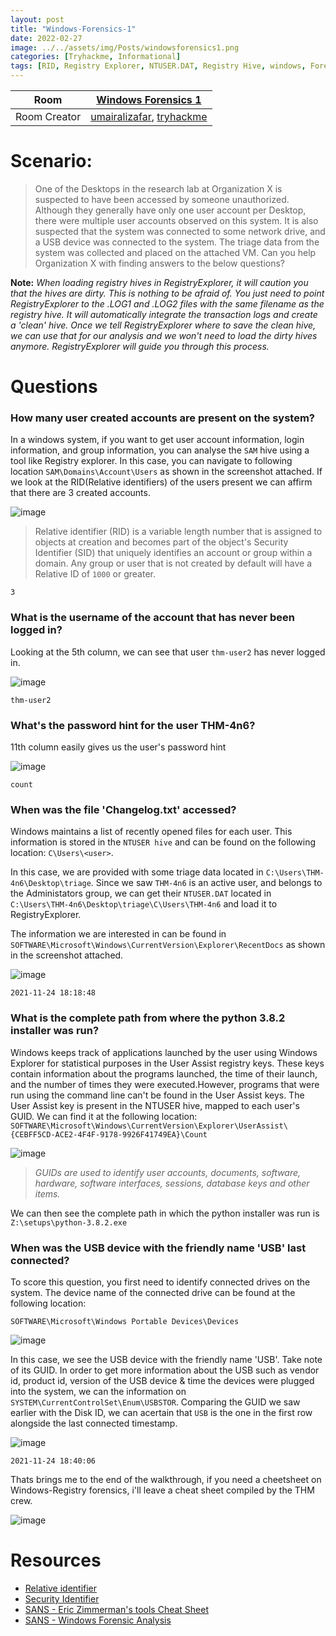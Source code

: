 ```yaml
---
layout: post
title: "Windows-Forensics-1"
date: 2022-02-27
image: ../../assets/img/Posts/windowsforensics1.png
categories: [Tryhackme, Informational]
tags: [RID, Registry Explorer, NTUSER.DAT, Registry Hive, windows, Forensics]
---
```


| Room         | [Windows Forensics 1](https://tryhackme.com/room/windowsforensics1)                                    |
| ------------ | ------------------------------------------------------------------------------------------------------ |
| Room Creator | [umairalizafar](https://tryhackme.com/p/umairalizafar), [tryhackme](https://tryhackme.com/p/tryhackme) |

# Scenario:

> One of the Desktops in the research lab at Organization X is suspected to have been accessed by someone unauthorized. Although they generally have only one user account per Desktop, there were multiple user accounts observed on this system. It is also suspected that the system was connected to some network drive, and a USB device was connected to the system. The triage data from the system was collected and placed on the attached VM. Can you help Organization X with finding answers to the below questions?

**Note:** _When loading registry hives in RegistryExplorer, it will caution you that the hives are dirty. This is nothing to be afraid of. You just need to point RegistryExplorer to the .LOG1 and .LOG2 files with the same filename as the registry hive. It will automatically integrate the transaction logs and create a 'clean' hive. Once we tell RegistryExplorer where to save the clean hive, we can use that for our analysis and we won't need to load the dirty hives anymore. RegistryExplorer will guide you through this process._

# Questions

### How many user created accounts are present on the system?

In a windows system, if you want to get user account information, login information, and group information, you can analyse the `SAM` hive using a tool like Registry explorer. In this case, you can navigate to following location `SAM\Domains\Account\Users` as shown in the screenshot attached. If we look at the RID(Relative identifiers) of the users present we can affirm that there are 3 created accounts.

![image](https://user-images.githubusercontent.com/58165365/155883803-ded8d015-b2e0-4a2d-bd5b-fe1ae0009980.png)

> Relative identifier (RID) is a variable length number that is assigned to objects at creation and becomes part of the object's Security Identifier (SID) that uniquely identifies an account or group within a domain. Any group or user that is not created by default will have a Relative ID of `1000` or greater.

`3`

### What is the username of the account that has never been logged in?

Looking at the 5th column, we can see that user `thm-user2` has never logged in.

![image](https://user-images.githubusercontent.com/58165365/155883989-bee91119-ee89-498d-ad9d-f20afe8b2cae.png)

`thm-user2`

### What's the password hint for the user THM-4n6?

11th column easily gives us the user's password hint

![image](https://user-images.githubusercontent.com/58165365/155883872-4c77d9ca-2827-47af-a2f3-8a17d9e28690.png)

`count`

### When was the file 'Changelog.txt' accessed?

Windows maintains a list of recently opened files for each user. This information is stored in the `NTUSER hive` and can be found on the following location: `C\Users\<user>`.

In this case, we are provided with some triage data located in `C:\Users\THM-4n6\Desktop\triage`. Since we saw `THM-4n6` is an active user, and belongs to the Administators group, we can get their `NTUSER.DAT` located in `C:\Users\THM-4n6\Desktop\triage\C\Users\THM-4n6` and load it to RegistryExplorer.

The information we are interested in can be found in `SOFTWARE\Microsoft\Windows\CurrentVersion\Explorer\RecentDocs` as shown in the screenshot attached.

![image](https://user-images.githubusercontent.com/58165365/155885782-a3d3a21b-1430-4370-9a70-772b9ece6b2f.png)

`2021-11-24 18:18:48`

### What is the complete path from where the python 3.8.2 installer was run?

Windows keeps track of applications launched by the user using Windows Explorer for statistical purposes in the User Assist registry keys. These keys contain information about the programs launched, the time of their launch, and the number of times they were executed.However, programs that were run using the command line can't be found in the User Assist keys. The User Assist key is present in the NTUSER hive, mapped to each user's GUID. We can find it at the following location: `SOFTWARE\Microsoft\Windows\CurrentVersion\Explorer\UserAssist\{CEBFF5CD-ACE2-4F4F-9178-9926F41749EA}\Count`

![image](https://user-images.githubusercontent.com/58165365/155886498-28362e83-7395-4290-ae8e-199f41a48bfc.png)

> _GUIDs are used to identify user accounts, documents, software, hardware, software interfaces, sessions, database keys and other items._

We can then see the complete path in which the python installer was run is `Z:\setups\python-3.8.2.exe`

### When was the USB device with the friendly name 'USB' last connected?

To score this question, you first need to identify connected drives on the system. The device name of the connected drive can be found at the following location:

`SOFTWARE\Microsoft\Windows Portable Devices\Devices`

![image](https://user-images.githubusercontent.com/58165365/155884269-c75a2368-9423-486f-961e-7a5b784fd83d.png)

In this case, we see the USB device with the friendly name 'USB'. Take note of its GUID. In order to get more information about the USB such as vendor id, product id, version of the USB device & time the devices were plugged into the system, we can the information on `SYSTEM\CurrentControlSet\Enum\USBSTOR`. Comparing the GUID we saw earlier with the Disk ID, we can acertain that `USB` is the one in the first row alongside the last connected timestamp.

![image](https://user-images.githubusercontent.com/58165365/155884462-977006e0-56f2-469a-b626-782ecea9658a.png)

`2021-11-24 18:40:06`

Thats brings me to the end of the walkthrough, if you need a cheetsheet on Windows-Registry forensics, i'll leave a cheat sheet compiled by the THM crew.

![image](https://user-images.githubusercontent.com/58165365/157232143-3c8785ec-164b-4843-bde8-9d9a22350159.png)

# Resources

- [Relative identifier](https://en.wikipedia.org/wiki/Relative_identifier)
- [Security Identifier](https://en.wikipedia.org/wiki/Security_Identifier)
- [SANS - Eric Zimmerman's tools Cheat Sheet](https://www.sans.org/posters/eric-zimmerman-tools-cheat-sheet/)
- [SANS - Windows Forensic Analysis](https://www.sans.org/posters/windows-forensic-analysis/)
